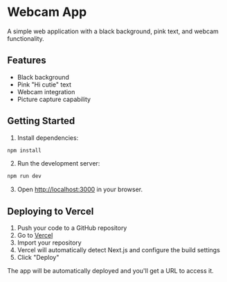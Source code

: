 # Webcam App

A simple web application with a black background, pink text, and webcam functionality.

## Features
- Black background
- Pink "Hi cutie" text
- Webcam integration
- Picture capture capability

## Getting Started

1. Install dependencies:
```bash
npm install
```

2. Run the development server:
```bash
npm run dev
```

3. Open [http://localhost:3000](http://localhost:3000) in your browser.

## Deploying to Vercel

1. Push your code to a GitHub repository
2. Go to [Vercel](https://vercel.com)
3. Import your repository
4. Vercel will automatically detect Next.js and configure the build settings
5. Click "Deploy"

The app will be automatically deployed and you'll get a URL to access it. 